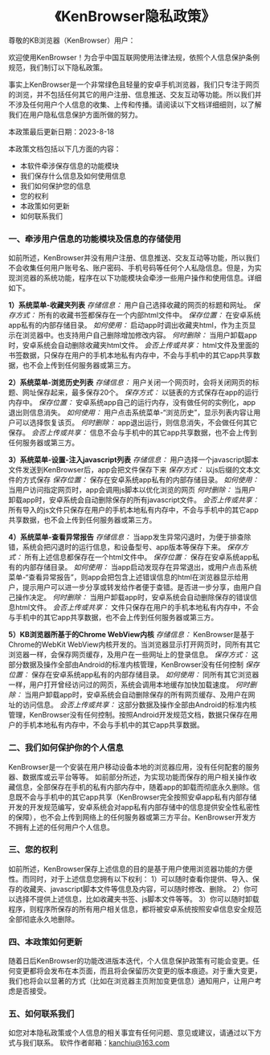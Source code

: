 
# <center> 《KenBrowser隐私政策》


尊敬的KB浏览器（KenBrowser）用户：

欢迎使用KenBrowser！为合乎中国互联网使用法律法规，依照个人信息保护条例规范，我们制订以下隐私政策。

事实上KenBrowser是一个非常绿色且轻量的安卓手机浏览器，我们只专注于网页的浏览，并不包括任何其它的用户注册、信息推送、交友互动等功能。所以我们并不涉及任何用户个人信息的收集、上传和传播。请阅读以下文档详细细则，以了解我们在用户隐私信息保护方面所做的努力。

本政策最后更新日期：2023-8-18

本政策文档包括以下几方面的内容：
- 本软件牵涉保存信息的功能模块
- 我们保存什么信息及如何使用信息
- 我们如何保护您的信息
- 您的权利
- 本政策如何更新
- 如何联系我们
  



### 一、牵涉用户信息的功能模块及信息的存储使用
如前所述，KenBrowser并没有用户注册、信息推送、交友互动等功能，所以我们不会收集任何用户账号名、账户密码、手机号码等任何个人私隐信息。但是，为实现浏览器的系统功能，程序在以下功能模块会牵涉一些用户操作和使用信息。详细如下。

**1）系统菜单-收藏夹列表**
*存储信息：* 用户自己选择收藏的网页的标题和网址。
*保存方式：* 所有的收藏书签都保存在一个内部html文件中。
*保存位置：* 在安卓系统app私有的内部存储目录。
*如何使用：* 启动app时调出收藏夹html，作为主页显示在浏览器中。也支持用户自己删除增加修改内容。
*何时删除：* 当用户卸载app时，安卓系统会自动删除收藏夹html文件。
*会否上传或共享：* html文件及里面的书签数据，只保存在用户的手机本地私有内存中，不会与手机中的其它app共享数据，也不会上传到任何服务器或第三方。

**2）系统菜单-浏览历史列表**
*存储信息：* 用户关闭一个网页时，会将关闭网页的标题、网址保存起来，最多保存20个。
*保存方式：* 以链表的方式保存在app的运行内存中。
*保存位置：* 安卓系统app自己的运行内存，没有做任何的实例化，app退出则信息消失。
*如何使用：* 用户点击系统菜单-“浏览历史”，显示列表内容让用户可以选择恢复该页。
*何时删除：* app退出运行，则信息消失，不会做任何其它保存。
*会否上传或共享：* 信息不会与手机中的其它app共享数据，也不会上传到任何服务器或第三方。

**3）系统菜单-设置-注入javascript列表**
*存储信息：* 用户选择一个javascript脚本文件发送到KenBrowser后，app会把文件保存下来
*保存方式：* 以js后缀的文本文件的方式保存
*保存位置：* 保存在安卓系统app私有的内部存储目录。
*如何使用：* 当用户访问指定网页时，app会调用js脚本以优化浏览的网页
*何时删除：* 当用户卸载app时，安卓系统会自动删除保存的所有javascript文件。
*会否上传或共享：* 所有导入的js文件只保存在用户的手机本地私有内存中，不会与手机中的其它app共享数据，也不会上传到任何服务器或第三方。

**4）系统菜单-查看异常报告**
*存储信息：* 当app发生异常闪退时，为便于排查除错，系统会把闪退时的运行信息，和设备型号、app版本等保存下来。
*保存方式：* 所有上述信息都保存在一个html文件中。
*保存位置：* 保存在安卓系统app私有的内部存储目录。
*如何使用：* 当app启动发现存在异常退出，或用户点击系统菜单-“查看异常报告”，则app会把包含上述错误信息的html在浏览器显示给用户，提示用户可以进一步分享或转发给作者便于查错。是否进一步分享，由用户自己操作决定。
*何时删除：* 当用户卸载app时，安卓系统会自动删除保存的错误信息html文件。
*会否上传或共享：* 文件只保存在用户的手机本地私有内存中，不会与手机中的其它app共享数据，也不会上传到任何服务器或第三方。

**5）KB浏览器所基于的Chrome WebView内核**
*存储信息：* KenBrowser是基于Chrome的WebKit WebView内核开发的。当浏览器显示打开网页时，同所有其它浏览器一样，会保存网页缓存，及用户在一些网址上的登录信息。
*保存方式：* 这部分数据及操作全部由Android的标准内核管理，KenBrowser没有任何控制
*保存位置：* 保存在安卓系统app私有的内部存储目录。
*如何使用：* 同所有其它浏览器一样，用户打开曾经访问过的网页，系统会调用本地缓存加快加载速度。
*何时删除：* 当用户卸载app时，安卓系统会自动删除保存的所有网页缓存、及用户在网址的访问信息。
*会否上传或共享：*  这部分数据及操作全部由Android的标准内核管理，KenBrowser没有任何控制。按照Android开发规范文档，数据只保存在用户的手机本地私有内存中，不会与手机中的其它app共享数据。
  

  
### 二、我们如何保护你的个人信息
KenBrowser是一个安装在用户移动设备本地的浏览器应用，没有任何配套的服务器、数据库或云平台等等。
如前部分所述，为实现功能而保存的用户相关操作收藏信息，全部保存在手机的私有内部内存中，随着app的卸载而彻底永久删除。信息既不会与手机中的其它app共享（KenBrowser完全按照安卓app私有内部存储开发的开发规范编写，安卓系统会对app私有内部存储中的信息提供安全性私密性的保障），也不会上传到网络上的任何服务器或第三方平台。KenBrowser开发方不拥有上述的任何用户个人信息。
  


### 三、您的权利
如前所述，KenBrowser保存上述信息的目的是基于用户使用浏览器功能的方便性。而同时，对于上述信息您拥有以下权利：
1）可以随时查看你提供、导入、保存的收藏夹、javascript脚本文件等信息及内容，可以随时修改、删除。
2）你可以选择不提供上述信息，比如收藏夹书签、js脚本文件等等。
3）你可以随时卸载程序，则程序所保存的所有用户相关信息，都将被安卓系统按照安卓信息安全规范全部彻底永久地删除。
  


### 四、本政策如何更新
随着日后KenBrowser的功能改进版本迭代，个人信息保护政策有可能会变更。任何变更都将会发布在本页面，而且将会保留历次变更的版本痕迹。对于重大变更，我们也将会以显著的方式（比如在浏览器主页附加变更信息）通知用户，让用户考虑是否接受。
  


### 五、如何联系我们
如您对本隐私政策或个人信息的相关事宜有任何问题、意见或建议，请通过以下方式与我们联系。
软件作者邮箱：kanchiu@163.com

